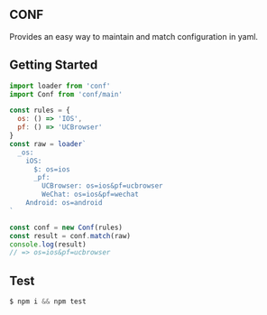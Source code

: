 ## CONF

Provides an easy way to maintain and match configuration in yaml.

## Getting Started

```js
import loader from 'conf'
import Conf from 'conf/main'

const rules = {
  os: () => 'IOS',
  pf: () => 'UCBrowser'
}
const raw = loader`
  _os:
    iOS:
      $: os=ios
      _pf:
        UCBrowser: os=ios&pf=ucbrowser
        WeChat: os=ios&pf=wechat
    Android: os=android
`

const conf = new Conf(rules)
const result = conf.match(raw)
console.log(result)
// => os=ios&pf=ucbrowser
```

## Test
```js
$ npm i && npm test
```
